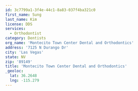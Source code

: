 ```yaml
---
id: 3c7799a1-3f4e-44c1-8a83-037f4ba321c0
first_name: Sung
last_name: Kim
license: DDS
services:
  - Orthodontist
category: Dentists
org_name: 'Montecito Town Center Dental and Orthodontics'
address: '7125 N Durango Dr'
city: 'Las Vegas'
state: NV
zip: '89149'
title: 'Montecito Town Center Dental and Orthodontics'
_geoloc:
  lat: 36.2648
  lng: -115.279
---
```

